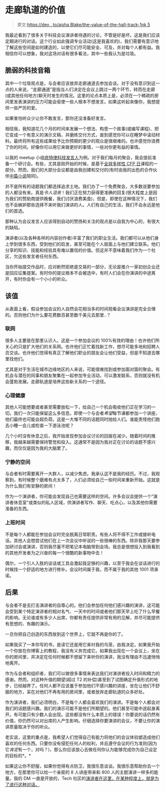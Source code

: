 # 走廊轨道的价值

> 原文:[https://dev . to/aisha Blake/the-value-of-the-hall-track-1nk 5](https://dev.to/aishablake/the-value-of-the-hallway-track-1nk5)

我最近看到了很多关于科技会议演讲者待遇的讨论，不管是好是坏。这是我们应该定期进行的对话。这个行业如此强调专业活动(这是我喜欢的)，我们需要有意识地了解这些空间是如何建造的，以使它们尽可能安全、可及，并对每个人都有益。我相信你可以想象，我对这场对话有很多看法，其中一些我认为是垃圾。

## [](#the-fragile-tech-speaker)脆弱的科技音箱

其中一个垃圾观点是，与会者应该放弃走廊通道去参加会谈。对于没有意识到这一点的人来说，“走廊通道”是指当人们决定在会议上跳过一两个环节，转而在走廊(或其他任何地方)聊天时发生的情况。这里的论点本质上是，必须在一个稀疏的房间里发表演讲的压力可能会驱使一些人根本不想发言。如果这听起来像你，我想提供一些严厉的爱。

如果害怕听众少让你不敢发言，那你还没准备好发言。

相信我，我知道花几个月的时间来发展一个想法、构思一个故事(或编写课程)、把它变成一个有意义的演示文稿，并磨练交付方式，直到感觉你可以在睡梦中滚动材料。最终将所有这些成果给予比你预期的更少的观众是很艰难的。也许感觉你浪费了你的时间，好像你可以用它来做更好的事情，一些对你更有益的事情。

以我的 meetup 小组[底特律科技发言人](https://www.meetup.com/Detroit-Speakers-in-Tech/)为例。对于我们每月的聚会，我会提前准备一个研讨会。有些，尤其是刚开始的时候，是基于[全球多样性 CFP 日](https://www.globaldiversitycfpday.com/)课程的一部分。然而，我们的大部分会议都是由我创建和交付的(有时由我的出色的合作伙伴[中篇小说](https://twitter.com/novelladev)陪同)。

并不是所有的话题我们都选择追求土地。我们办了一个免费聚会，大多数说要参加的人都没有来。真是*令人沮丧*！我们正在努力获得更准确的回复(很大程度上是因为我们的赞助商提供晚餐，我们讨厌浪费美食)，但是，即使在这种情况下，我们也不会嫉妒那些选择不来听我们演讲的人。人们有自己的生活，我们不会永远是他们的首选。

那种认为会议发言人应该得到自动的赞扬和关注的观点是以自我为中心的，有很大的缺陷。

演讲者(以及各种各样的内容创作者)丰富了我们的职业生活。我们都可以从他们身上学到很多东西，受到他们的启发，甚至可能在个人层面上与他们建立联系。他们分享的知识、技能和经验具有难以置信的价值。但这并不意味着我们作为一个社区，欠这些发言者任何东西。

当你开始提交作品时，应对断然拒绝是交易的一部分，无论是推介一家初创企业还是回应征集提案。有时你的提议根本不会被选中，有时人们会在你演讲的中途离开，有时你会有一个小小的听众。

## [](#the-value)该值

从表面上看，假设参加会议的人自然会花相当多的时间观看会议演讲是完全合理的。否则他们为什么要花费数百甚至数千美元去那里..？

### [](#networking)联网

很多人主要是在那里认识人。这是一个参加会议的 100%有效的理由！也许他们所关心的只是扩大他们的关系网。也许他们正忙着找新工作，想尽可能多地和招聘人员交谈。也许他们觉得有真正了解他们职业的朋友会让他们受益，但是不知道去哪里找他们。

尤其是对于生活在城市边缘地区的人来说，可能很难找到或参加面对面的聚会。有机会与潜在的同事和朋友聚集在一起参加专业活动，可以激发联系，否则就没有机会蓬勃发展。走廊轨道是培养这些新关系的一个途径。

### [](#mental-health)心理健康

其他人可能想要或者甚至需要放松一下，给自己一个机会吸收他们正在学习的一切。我们一次只能保留这么多信息。即使一个与会者*希望*每节课都参加一个讲座，他们最终也可能会超负荷。这是一大堆不同的话题同时抛给人们。谁能责怪他们跑去小睡一会儿或检查一下游泳池呢？

几个小时没有休息之后，我开始发现参加会议讨论的回报在减少。随着时间的推移，我越来越需要保持警觉和投入。这通常不是因为我对正在讨论的话题不感兴趣，而仅仅是因为我的大脑累了。

### [](#quiet-spaces)宁静的空间

与会者有时需要离开一大群人，以减少焦虑。我承认这不是我的经历。不过，我观察到，有时候整个磨难有点太多了，人们必须给自己一些时间来重新开始。这就是为什么我们有安静的房间！

作为一个演讲者，你可能会发现自己也需要这样的空间。许多会议会提供一个“演讲者休息室”或类似的私人区域，供演讲者写作、聊天、吃点心，以及其他你需要准备的东西。

### [](#time-to-work)上班时间

不是每个人都能在参加会议时完全脱离日常职责。有些人将不得不工作或接听电话。其他人会想尝试他们在上一次会议中听说的一些很棒的东西。除非我那天要参加研讨会或演讲，否则我尽量不把笔记本电脑带到会场。我总是很想投入到我看到的其他开发者为之兴奋的每一个很酷的新事物中去！

偶尔，一个引人入胜的谈话或工具会激起我足够的兴趣，以至于我会在谈话进行的时候找一个舒适的地方进行修补。会议时间属于我，而不属于我的其他 1001 项承诺。

## [](#the-consequences)后果

与会者不是去打击演讲者的自尊心的。他们会参加任何他们感兴趣的演讲，这可能会受到某个特定演讲者的相对名气、一天中的时间或者他们那天早上吃了什么早餐的影响。无论谁或有多少人出席，你都有责任提供非常有用的见解，并尽可能提供有思想的、有趣的演示。

一旦你把自己创造的东西放到这个世界上，它就不再是你的了。

如果我买了一本你写的书，是读它还是用它来衬我的鸟笼，由我决定。如果我开始一个你放在你博客上的教程，我没有义务完成它。如果我出现在一个会议上，坐在你的房间里，并决定在任何时候都不想留下来听你的演讲，我没有理由不迅速悄悄地离开。

作为与会者和组织者，我们可以做很多事情来表达我们对演讲者投入时间和精力的感谢。然而，对这种升值的期望(超过 T2 的补偿)甚至到了试图确定升值形式的地步，已经越界了。任何人都不应该羞于参加他们不感兴趣的讲座，坐在让他们不舒服的地方，呆在对他们不再有用的房间里，或者放弃走廊轨道的众多好处。

作为演讲者，我们必须明白，不是每个人都会喜欢我们的演讲。不是每个人都会对我们的话题感兴趣。我们的演示可能不是他们所期望的。他们甚至可能中途起身离开。有可能只有少数人会出现。这些都没有什么本质上的错误！你要说的话仍然有价值，你仍然可以对出席的人产生影响。仔细选择你要演讲的会议，不要让你的演讲质量取决于你的听众。

老实说，这里的重点是，我希望人们觉得自己有能力将他们的会议体验塑造成他们喜欢的任何东西。只要你没有侵犯任何人的权利，并且遵守会议的行为准则(因为它*肯定*有一个，对吗？)，那么你应该放心去做任何你认为能够完成你为自己设定的目标的*。*

如果这让你不舒服，如果你觉得有点防卫，我很乐意谈谈。我很乐意帮助你去一个地方，在那里你可以给一个亲密的 8 人讲座带来和 800 人的主题演讲一样多的能量。我的 DM 一直是开放的，Tech 社区的[演讲者在这里，在某种程度上，就是为了进行这种对话。](https://twitter.com/speakersintech)